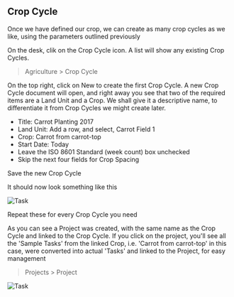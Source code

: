 ## Crop Cycle

Once we have defined our crop, we can create as many crop cycles as we like, using the parameters outlined previously

On the desk, clik on the Crop Cycle icon. A list will show any existing Crop Cycles.

> Agriculture > Crop Cycle

On the top right, click on New to create the first Crop Cycle. A new Crop Cycle document will open, and right away you see that two of the required items are a Land Unit and a Crop. We shall give it a descriptive name, to differentiate it from Crop Cycles we might create later.

*   Title: Carrot Planting 2017
*   Land Unit: Add a row, and select, Carrot Field 1
*   Crop: Carrot from carrot-top
*   Start Date: Today
*   Leave the ISO 8601 Standard (week count) box unchecked
*   Skip the next four fields for Crop Spacing

Save the new Crop Cycle

It should now look something like this

![Task](https://docs.erpnext.com/files/crop_cycle.png)

Repeat these for every Crop Cycle you need

As you can see a Project was created, with the same name as the Crop Cycle and linked to the Crop Cycle. If you click on the project, you'll see all the 'Sample Tasks' from the linked Crop, i.e. 'Carrot from carrot-top' in this case, were converted into actual 'Tasks' and linked to the Project, for easy management

> Projects > Project

![Task](https://docs.erpnext.com/files/projects.png)